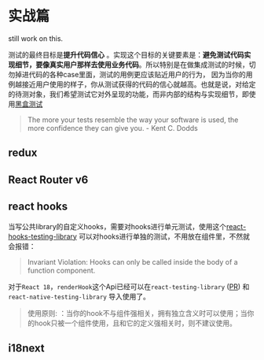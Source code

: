 

# 实战篇

still work on this.

测试的最终目标是**提升代码信心** 。实现这个目标的关键要素是：**避免测试代码实现细节，要像真实用户那样去使用业务代码**。所以特别是在做集成测试的时候，切勿掉进代码的各种case里面，测试的用例更应该贴近用户的行为，
因为当你的用例越接近用户使用的样子，你从测试获得的代码的信心就越高。也就是说，对给定的待测对象，我们希望测试它对外呈现的功能，而非内部的结构与实现细节，即使用[黑盒测试](https://zh.wikipedia.org/wiki/%E9%BB%91%E7%9B%92%E6%B5%8B%E8%AF%95)

> The more your tests resemble the way your software is used, the more confidence they can give you. - Kent C. Dodds

## redux

## React Router v6

## react hooks

当写公共library的自定义hooks，需要对hooks进行单元测试，使用这个[react-hooks-testing-library](https://react-hooks-testing-library.com/) 可以对hooks进行单独的测试，不用放在组件里，不然就会报错：

> Invariant Violation: Hooks can only be called inside the body of a function component.

对于`React 18`，`renderHook`这个Api已经可以在`react-testing-library` ([PR](https://github.com/testing-library/react-testing-library/pull/991)) 和 `react-native-testing-library` 导入使用了。

> 使用原则: ：当你的hook不与组件强相关，拥有独立含义时可以使用；当你的hook只被一个组件使用，且和它的定义强相关时，则不建议使用。

## i18next
